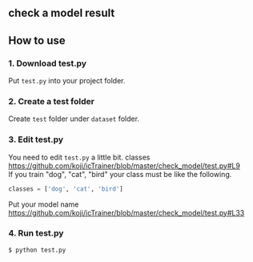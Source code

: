 ## check a model result

## How to use 

### 1. Download test.py
Put `test.py` into your project folder.


### 2. Create a test folder
Create `test` folder under `dataset` folder.   

### 3. Edit test.py
You need to edit `test.py` a little bit. 
classes   
https://github.com/koji/icTrainer/blob/master/check_model/test.py#L9   
If you train "dog", "cat", "bird"
your class must be like the following.
```python
classes = ['dog', 'cat', 'bird']
```
Put your model name     
https://github.com/koji/icTrainer/blob/master/check_model/test.py#L33


### 4. Run test.py

```
$ python test.py
```
